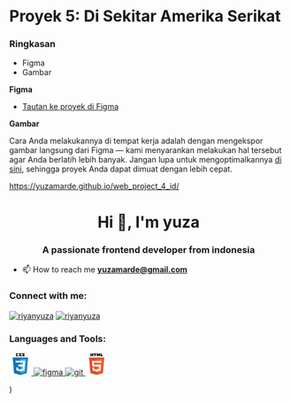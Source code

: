 # Proyek 5: Di Sekitar Amerika Serikat

### Ringkasan

* Figma
* Gambar

**Figma**

* [Tautan ke proyek di Figma](https://www.figma.com/file/SurN1jaeEQIhuZEDMhmWWf/Sprint-4-Around-The-U.S.-desktop-mobile?node-id=0%3A1)

**Gambar**

Cara Anda melakukannya di tempat kerja adalah dengan mengekspor gambar langsung dari Figma — kami menyarankan melakukan hal tersebut agar Anda berlatih lebih banyak. Jangan lupa untuk mengoptimalkannya [di sini](https://tinypng.com/), sehingga proyek Anda dapat dimuat dengan lebih cepat.


https://yuzamarde.github.io/web_project_4_id/


<h1 align="center">Hi 👋, I'm yuza</h1>
<h3 align="center">A passionate frontend developer from indonesia</h3>

- 📫 How to reach me **yuzamarde@gmail.com**

<h3 align="left">Connect with me:</h3>
<p align="left">
<a href="https://dribbble.com/riyanyuza" target="blank"><img align="center" src="https://raw.githubusercontent.com/rahuldkjain/github-profile-readme-generator/master/src/images/icons/Social/dribbble.svg" alt="riyanyuza" height="30" width="40" /></a>
<a href="https://www.behance.net/riyanyuza" target="blank"><img align="center" src="https://raw.githubusercontent.com/rahuldkjain/github-profile-readme-generator/master/src/images/icons/Social/behance.svg" alt="riyanyuza" height="30" width="40" /></a>
</p>

<h3 align="left">Languages and Tools:</h3>
<p align="left"> <a href="https://www.w3schools.com/css/" target="_blank" rel="noreferrer"> <img src="https://raw.githubusercontent.com/devicons/devicon/master/icons/css3/css3-original-wordmark.svg" alt="css3" width="40" height="40"/> </a> <a href="https://www.figma.com/" target="_blank" rel="noreferrer"> <img src="https://www.vectorlogo.zone/logos/figma/figma-icon.svg" alt="figma" width="40" height="40"/> </a> <a href="https://git-scm.com/" target="_blank" rel="noreferrer"> <img src="https://www.vectorlogo.zone/logos/git-scm/git-scm-icon.svg" alt="git" width="40" height="40"/> </a> <a href="https://www.w3.org/html/" target="_blank" rel="noreferrer"> <img src="https://raw.githubusercontent.com/devicons/devicon/master/icons/html5/html5-original-wordmark.svg" alt="html5" width="40" height="40"/> </a> </p>

)
